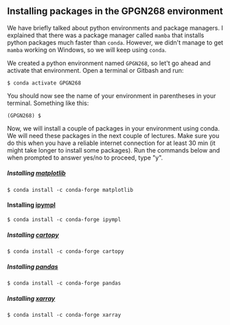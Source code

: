 
## Installing packages in the GPGN268 environment

We have briefly talked about python environments and package managers. I explained that there was a package manager called `mamba` that installs python packages much faster than `conda`. However, we didn't manage to get `mamba` working on Windows, so we will keep using `conda`.

We created a python environment named `GPGN268`, so let't go ahead and activate that environment. Open a terminal or Gitbash and run:

```
$ conda activate GPGN268
```

You should now see the name of your environment in parentheses in your terminal. Something like this:

```
(GPGN268) $
```

Now, we will install a couple of packages in your environment using conda. We will need these packages in the next couple of lectures. Make sure you do this when you have a reliable internet connection for at least 30 min (it might take longer to install some packages).  Run the commands below and when prompted to answer yes/no to proceed, type "y".  

##### Installing [matplotlib](https://matplotlib.org/stable/index.html)
```
$ conda install -c conda-forge matplotlib
```

#### Installing [ipympl](https://matplotlib.org/ipympl/)
```
$ conda install -c conda-forge ipympl
```

##### Installing [cartopy](https://scitools.org.uk/cartopy/docs/latest/)
```
$ conda install -c conda-forge cartopy
```


##### Installing [pandas](https://pandas.pydata.org/)
```
$ conda install -c conda-forge pandas
```

##### Installing [xarray](https://docs.xarray.dev/en/stable/)
```
$ conda install -c conda-forge xarray
```

